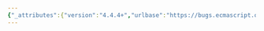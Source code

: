 ```yaml
---
{"_attributes":{"version":"4.4.4+","urlbase":"https://bugs.ecmascript.org/","maintainer":"dherman@mozilla.com"},"bug":{"bug_id":2542,"creation_ts":"2014-02-12 16:51:00 -0800","short_desc":"chapter 23: misc editorial","delta_ts":"2014-06-02 09:23:17 -0700","product":"Draft for 6th Edition","component":"editorial issue","version":"Rev 22: January 20, 2014 Draft","rep_platform":"All","op_sys":"All","bug_status":"RESOLVED","resolution":"FIXED","priority":"Normal","bug_severity":"normal","everconfirmed":true,"reporter":{"uid":"jmdyck","name":"Michael Dyck"},"assigned_to":{"uid":"allen","name":"Allen Wirfs-Brock"},"long_desc":[{"commentid":7277,"comment_count":0,"who":{"uid":"jmdyck","name":"Michael Dyck"},"bug_when":"2014-02-12 16:51:23 -0800","thetext":"----------------------------------------\nIn 23.1.2.2 \"Map[ @@create ] ( )\":\n\n23.1.2.2 / step 2:\n... OrdinaryCreateFromConstructor(/F/, \"%MapPrototype%\", ( [[MapData]]).\n    Insert a right-paren before final period\n\n----------------------------------------\nIn 23.2.5.3 \"Properties of Set Iterator Instances\":\n\n23.2.5.3 / para 1:\n... initially created with the internal slots specified Table 45.\n    Insert \"in\" before \"Table\"\n\nXXXXXXXXXXXXXXXXXXXXXXXXXXXXXXXXXXXXXXXXXXXXXXXXXXXXXXXXXXXXXXXXXXXXXXXXXXXXXXXX"},{"commentid":8345,"comment_count":1,"who":{"uid":"allen","name":"Allen Wirfs-Brock"},"bug_when":"2014-05-12 14:53:11 -0700","thetext":"fixed in rev25 editor's draft"},{"commentid":8798,"comment_count":2,"who":{"uid":"jmdyck","name":"Michael Dyck"},"bug_when":"2014-06-02 09:23:17 -0700","thetext":"confirmed fixed."}]}}
---
```

